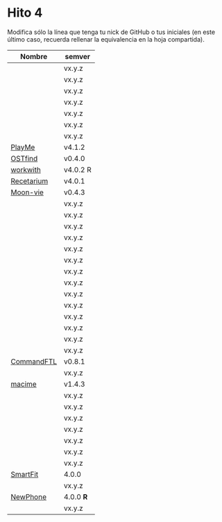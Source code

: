 # Hito 4

Modifica sólo la línea que tenga tu nick de GitHub o tus iniciales (en este
último caso, recuerda rellenar la equivalencia en la hoja compartida).

|                                                       Nombre | semver |
|--------------------------------------------------------------|--------|
|                                   <!-- Enlace de A M A M --> | vx.y.z |
|                        <!-- Enlace de @khawla-k-banydomi --> | vx.y.z |
|                                   <!-- Enlace de B A F H --> | vx.y.z |
|                            <!-- Enlace de hamadabouhcida --> | vx.y.z |
|                                   <!-- Enlace de 4yacine --> | vx.y.z |
|                                 <!-- Enlace de kevincamp --> | vx.y.z |
|                                <!-- Enlace de mcarmona99 --> | vx.y.z |
|                [PlayMe](https://github.com/Jumacasni/PlayMe) | v4.1.2 |
|                               [OSTfind](https://github.com/jlgallego99/OSTfind) | v0.4.0 |
|                                    [workwith](https://github.com/migueg/CC-Proyecto-21-22)| v4.0.2 R |
|                 [Recetarium](https://github.com/jcgq/MII_CC_UGR) | v4.0.1 |
|             [Moon-vie](https://github.com/LCinder/Moon-vie)  | v0.4.3 |
|                                       <!-- Enlace de I Z --> | vx.y.z |
|                                       <!-- Enlace de J M --> | vx.y.z |
|                                   <!-- Enlace de K M E S --> | vx.y.z |
|                                       <!-- Enlace de K Z --> | vx.y.z |
|                                   <!-- Enlace de vntr_cc --> | vx.y.z |
|                              <!-- Enlace de DomingoLopez --> | vx.y.z |
|                               <!-- Enlace de MenaBarrera --> | vx.y.z |
|                                   <!-- Enlace de Mil4n0r --> | vx.y.z |
|                                     <!-- Enlace de N M D --> | vx.y.z |
|                                       <!-- Enlace de N N --> | vx.y.z |
|                                     <!-- Enlace de O T M --> | vx.y.z |
|                                     <!-- Enlace de O A A --> | vx.y.z |
|                                   <!-- Enlace de P S S L --> | vx.y.z |
|                                   <!-- Enlace de Samius1 --> | vx.y.z |
|          [CommandFTL](https://github.com/Anglepi/CommandFTL) | v0.8.1 |
|                                <!-- Enlace de opolovynka --> | vx.y.z |
|              [macime](https://github.com/soyjorgeprg/macime) | v1.4.3 |
|                                    <!-- Enlace de jscoba --> | vx.y.z |
|                                  <!-- Enlace de Josalmer --> | vx.y.z |
|                                    <!-- Enlace de ajalba --> | vx.y.z |
|                                <!-- Enlace de Koltharius --> | vx.y.z |
|                                     <!-- Enlace de S M C --> | vx.y.z |
|                                   <!-- Enlace de saxtonv --> | vx.y.z |
|                                   <!-- Enlace de Nastard --> | vx.y.z |
|       [SmartFit](https://github.com/marcos-toranzo/SmartFit) |  4.0.0 |
|                            <!-- Enlace de carlostorralba --> | vx.y.z |
|              [NewPhone](https://github.com/vtt0001/NewPhone) | 4.0.0 **R**|
|                            <!-- Enlace de ccvaillant1992 --> | vx.y.z |

